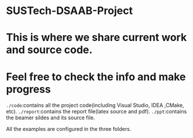 # SUSTech-DSAAB-Project
# This is where we share current work and source code.
# Feel free to check the info and make progress

`./code`:contains all the project code(including Visual Studio, IDEA ,CMake, etc).
`./report`:contains the report file(latex source and pdf).
`./ppt`:contains the beamer sildes and its source file.

All the examples are configured in the three folders.
